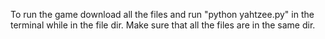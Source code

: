 To run the game download all the files and run "python yahtzee.py" in the terminal while in the file dir. Make sure that all the files are in the same dir.
